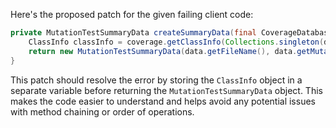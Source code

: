 Here's the proposed patch for the given failing client code:

```java
private MutationTestSummaryData createSummaryData(final CoverageDatabase coverage, final ClassMutationResults data) {
    ClassInfo classInfo = coverage.getClassInfo(Collections.singleton(data.getMutatedClass()));
    return new MutationTestSummaryData(data.getFileName(), data.getMutations(), classInfo);
}
```

This patch should resolve the error by storing the `ClassInfo` object in a separate variable before returning the `MutationTestSummaryData` object. This makes the code easier to understand and helps avoid any potential issues with method chaining or order of operations.
